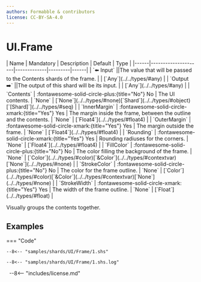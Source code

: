 ```yaml
---
authors: Formabble & contributors
license: CC-BY-SA-4.0
---
```



# UI.Frame

<div class="sh-parameters" markdown="1">
| Name | Mandatory | Description | Default | Type |
|------|---------------------|-------------|---------|------|
| `⬅️ Input` ||The value that will be passed to the Contents shards of the frame. | | [`Any`](../../types/#any) |
| `Output ➡️` ||The output of this shard will be its input. | | [`Any`](../../types/#any) |
| `Contents` | :fontawesome-solid-circle-plus:{title="No"} No  | The UI contents. | `None` | [`None`](../../types/#none)[`Shard`](../../types/#object)[`[Shard]`](../../types/#seq) |
| `InnerMargin` | :fontawesome-solid-circle-xmark:{title="Yes"} Yes  | The margin inside the frame, between the outline and the contents. | `None` | [`Float4`](../../types/#float4) |
| `OuterMargin` | :fontawesome-solid-circle-xmark:{title="Yes"} Yes  | The margin outside the frame. | `None` | [`Float4`](../../types/#float4) |
| `Rounding` | :fontawesome-solid-circle-xmark:{title="Yes"} Yes  | Rounding radiuses for the corners. | `None` | [`Float4`](../../types/#float4) |
| `FillColor` | :fontawesome-solid-circle-plus:{title="No"} No  | The color filling the background of the frame. | `None` | [`Color`](../../types/#color)[`&Color`](../../types/#contextvar)[`None`](../../types/#none) |
| `StrokeColor` | :fontawesome-solid-circle-plus:{title="No"} No  | The color for the frame outline. | `None` | [`Color`](../../types/#color)[`&Color`](../../types/#contextvar)[`None`](../../types/#none) |
| `StrokeWidth` | :fontawesome-solid-circle-xmark:{title="Yes"} Yes  | The width of the frame outline. | `None` | [`Float`](../../types/#float) |

</div>

Visually groups the contents together.

## Examples

=== "Code"

  ```x86asm linenums="1"
  --8<-- "samples/shards/UI/Frame/1.shs"
  ```

  ```
  --8<-- "samples/shards/UI/Frame/1.shs.log"
  ```
&nbsp;
--8<-- "includes/license.md"

